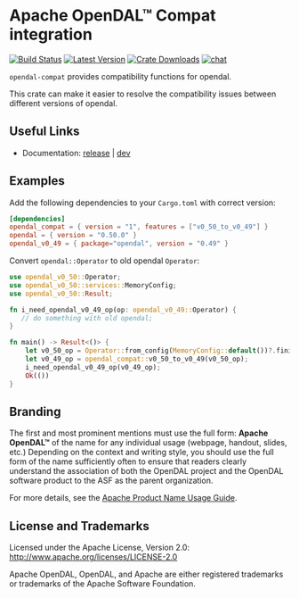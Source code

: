 # Apache OpenDAL™ Compat integration

[![Build Status]][actions] [![Latest Version]][crates.io] [![Crate Downloads]][crates.io] [![chat]][discord]

[build status]: https://img.shields.io/github/actions/workflow/status/apache/opendal/ci_integration_compat.yml?branch=main
[actions]: https://github.com/apache/opendal/actions?query=branch%3Amain
[latest version]: https://img.shields.io/crates/v/opendal_compat.svg
[crates.io]: https://crates.io/crates/opendal_compat
[crate downloads]: https://img.shields.io/crates/d/opendal_compat.svg
[chat]: https://img.shields.io/discord/1081052318650339399
[discord]: https://opendal.apache.org/discord

`opendal-compat` provides compatibility functions for opendal.

This crate can make it easier to resolve the compatibility issues between different versions of opendal.

## Useful Links

- Documentation: [release](https://docs.rs/opendal_compat/) | [dev](https://opendal.apache.org/docs/opendal_compat/opendal_compat/)

## Examples

Add the following dependencies to your `Cargo.toml` with correct version:

```toml
[dependencies]
opendal_compat = { version = "1", features = ["v0_50_to_v0_49"] }
opendal = { version = "0.50.0" }
opendal_v0_49 = { package="opendal", version = "0.49" }
```

Convert `opendal::Operator` to old opendal `Operator`:

```rust
use opendal_v0_50::Operator;
use opendal_v0_50::services::MemoryConfig;
use opendal_v0_50::Result;

fn i_need_opendal_v0_49_op(op: opendal_v0_49::Operator) {
   // do something with old opendal;
}

fn main() -> Result<()> {
    let v0_50_op = Operator::from_config(MemoryConfig::default())?.finish();
    let v0_49_op = opendal_compat::v0_50_to_v0_49(v0_50_op);
    i_need_opendal_v0_49_op(v0_49_op);
    Ok(())
}
```

## Branding

The first and most prominent mentions must use the full form: **Apache OpenDAL™** of the name for any individual usage (webpage, handout, slides, etc.) Depending on the context and writing style, you should use the full form of the name sufficiently often to ensure that readers clearly understand the association of both the OpenDAL project and the OpenDAL software product to the ASF as the parent organization.

For more details, see the [Apache Product Name Usage Guide](https://www.apache.org/foundation/marks/guide).

## License and Trademarks

Licensed under the Apache License, Version 2.0: http://www.apache.org/licenses/LICENSE-2.0

Apache OpenDAL, OpenDAL, and Apache are either registered trademarks or trademarks of the Apache Software Foundation.

